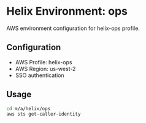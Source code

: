 # Helix Environment: ops

AWS environment configuration for helix-ops profile.

## Configuration

- AWS Profile: helix-ops
- AWS Region: us-west-2
- SSO authentication

## Usage

```bash
cd m/a/helix/ops
aws sts get-caller-identity
```
